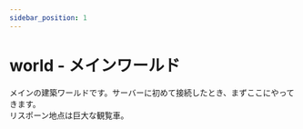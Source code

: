 ```yaml
---
sidebar_position: 1
---
```


# world - メインワールド

メインの建築ワールドです。サーバーに初めて接続したとき、まずここにやってきます。  
リスポーン地点は巨大な観覧車。

